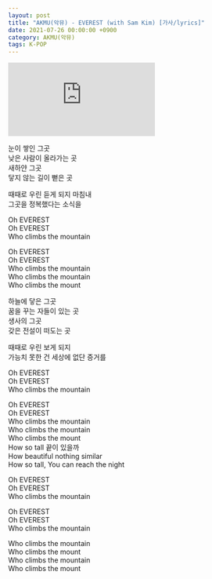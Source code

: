 ```yaml
---
layout: post
title: "AKMU(악뮤) - EVEREST (with Sam Kim) [가사/lyrics]"
date: 2021-07-26 00:00:00 +0900
category: AKMU(악뮤)
tags: K-POP
---
```


<div class="youtube-iframe-container iframe-16-to-9">
    <iframe src="https://www.youtube.com/embed/HlYMu0356WQ" title="AKMU(악뮤) - EVEREST (with Sam Kim)" frameborder="0" allow="accelerometer; autoplay; clipboard-write; encrypted-media; gyroscope; picture-in-picture; web-share" allowfullscreen></iframe>
</div>

눈이 쌓인 그곳  
낮은 사람이 올라가는 곳  
새하얀 그곳  
닿지 않는 길이 뻗은 곳

때때로 우린 듣게 되지 마침내  
그곳을 정복했다는 소식을

Oh EVEREST  
Oh EVEREST  
Who climbs the mountain

Oh EVEREST  
Oh EVEREST  
Who climbs the mountain  
Who climbs the mountain  
Who climbs the mount

하늘에 닿은 그곳  
꿈을 꾸는 자들이 있는 곳  
생사의 그곳   
갖은 전설이 떠도는 곳

때때로 우린 보게 되지   
가능치 못한 건 세상에 없단 증거를

Oh EVEREST  
Oh EVEREST  
Who climbs the mountain

Oh EVEREST  
Oh EVEREST  
Who climbs the mountain  
Who climbs the mountain  
Who climbs the mount  
How so tall 끝이 있을까  
How beautiful nothing similar   
How so tall, You can reach the night

Oh EVEREST  
Oh EVEREST  
Who climbs the mountain

Oh EVEREST  
Oh EVEREST  
Who climbs the mountain

Who climbs the mountain  
Who climbs the mount  
Who climbs the mountain  
Who climbs the mount
